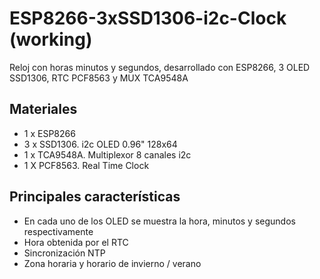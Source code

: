 # ESP8266-3xSSD1306-i2c-Clock (working)
Reloj con horas minutos y segundos, desarrollado con ESP8266, 3 OLED SSD1306, RTC PCF8563 y MUX TCA9548A  
  
## Materiales
- 1 x ESP8266
- 3 x SSD1306. i2c OLED 0.96" 128x64
- 1 x TCA9548A. Multiplexor 8 canales i2c
- 1 X PCF8563. Real Time Clock

## Principales características
- En cada uno de los OLED se muestra la hora, minutos y segundos respectivamente
- Hora obtenida por el RTC
- Sincronización NTP
- Zona horaria y horario de invierno / verano
